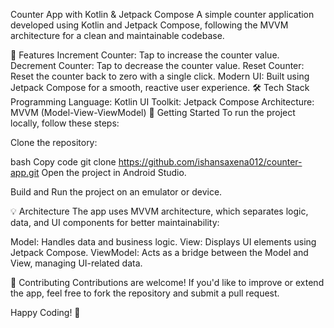 Counter App with Kotlin & Jetpack Compose
A simple counter application developed using Kotlin and Jetpack Compose, following the MVVM architecture for a clean and maintainable codebase.

📱 Features
Increment Counter: Tap to increase the counter value.
Decrement Counter: Tap to decrease the counter value.
Reset Counter: Reset the counter back to zero with a single click.
Modern UI: Built using Jetpack Compose for a smooth, reactive user experience.
🛠️ Tech Stack
Programming Language: Kotlin
UI Toolkit: Jetpack Compose
Architecture: MVVM (Model-View-ViewModel)
🚀 Getting Started
To run the project locally, follow these steps:

Clone the repository:

bash
Copy code
git clone https://github.com/ishansaxena012/counter-app.git
Open the project in Android Studio.

Build and Run the project on an emulator or device.

💡 Architecture
The app uses MVVM architecture, which separates logic, data, and UI components for better maintainability:

Model: Handles data and business logic.
View: Displays UI elements using Jetpack Compose.
ViewModel: Acts as a bridge between the Model and View, managing UI-related data.


🤝 Contributing
Contributions are welcome! If you'd like to improve or extend the app, feel free to fork the repository and submit a pull request.


Happy Coding! 🚀
